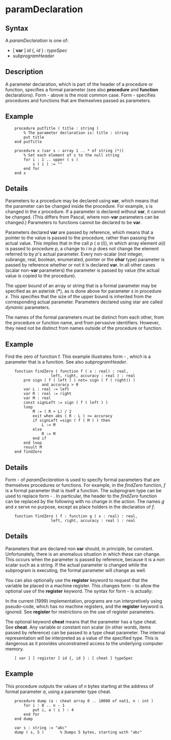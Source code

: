 
# paramDeclaration

## Syntax
A _paramDeclaration_ is one of:   
-  [ **var** ] _id_ {, _id_ } : _typeSpec_   
-  _subprogramHeader_

## Description
A parameter declaration, which is part of the header of a procedure or function, specifies a formal parameter (see also **procedure** and **function** declarations). Form -  above is the most common case. Form -  specifies procedures and functions that are themselves passed as parameters.


## Example


        procedure putTitle ( title : string )
            % The parameter declaration is: title : string
            put title
        end putTitle
        
        procedure x (var s : array 1 .. * of string (*))
            % Set each element of s to the null string
            for i : 1 .. upper ( s )
                s ( i ) := ""
            end for
        end x
## Details
Parameters to a procedure may be declared using **var**, which means that the parameter can be changed inside the procedure. For example, _s_ is changed in the _x_ procedure. If a parameter is declared without **var**, it cannot be changed. (This differs from Pascal, where non-**var** parameters can be changed.)  Parameters to functions cannot be declared to be **var**.

Parameters declared **var** are passed by reference, which means that a pointer to the value is passed to the procedure, rather than passing the actual value. This implies that in the call _p_ ( _a_ (_i_)), in which array element _a_(_i_) is passed to procedure _p_, a change to _i_ in _p_ does not change the element referred to by _p_'s actual parameter. Every non-scalar (not integer, subrange, real, boolean, enumerated, pointer or the **char** type) parameter is passed by reference whether or not it is declared **var**. In all other cases (scalar non-**var** parameters) the parameter is passed by value (the actual value is copied to the procedure).

The upper bound of an array or string that is a formal parameter may be specified as an asterisk (__*__), as is done above for parameter _s_ in procedure _x_. This specifies that  the size of the upper bound is inherited from the corresponding actual parameter. Parameters declared using star are called _dynamic_ parameters.

The names of the formal parameters must be distinct from each other, from the procedure or function name, and from pervasive identifiers. However, they need not be distinct from names outside of the procedure or function.


## Example
Find the zero of function f. This example illustrates form - , which is a parameter that is a function. See also _subprogramHeader_.

        function findZero ( function f ( x : real) : real,
                        left, right, accuracy : real ) : real
            pre sign ( f ( left ) ) not= sign ( f ( right)) )
                    and accuracy > 0
            var L : real := left
            var R : real := right
            var M : real
            const signLeft := sign ( f ( left ) )
            loop
                M := ( R + L) / 2
                exit when abs ( R - L ) <= accuracy
                if signLeft =sign ( f ( M ) ) then
                    L := M
                else
                    R := M
                end if
            end loop
            result M
        end findZero
## Details
Form -  of _paramDeclaration_ is used to specify formal parameters that are themselves procedures or functions. For example, in the _findZero_ function, _f_ is a formal parameter that is itself a function. The subprogram type can be used to replace form - . In particular, the header to the _findZero_ function can be replaced by the following with no change in the action. The names _g_ and _x_ serve no purpose, except as place holders in the declaration of _f_.

        function findZero ( f : function g ( x : real) : real,
                        left, right, accuracy : real ) : real
## Details
Parameters that are declared non **var** should, in principle, be constant. Unfortunately, there is an anomalous situation in which these can change. This occurs when the parameter is passed by reference, because it is a non scalar such as a string. If the actual parameter is changed while the subprogram is executing, the formal parameter will change as well.

You can also optionally use the **register** keyword to request that the variable be placed in a machine register. This changes form -  to allow the optional use of the **register** keyword. The syntax for form -  is actually:

In the current (1999) implementation, programs are run interpretively using pseudo-code, which has no machine registers, and the **register** keyword is ignored. See **register** for restrictions on the use of register parameters.

The optional keyword **cheat** means that the parameter has a type cheat. See **cheat**. Any variable or constant non scalar (in other words, items passed by reference) can be passed to a type cheat parameter. The internal representation will be interpreted as a value of the specified type. This is dangerous as it provides unconstrained access to the underlying computer memory.

        [ var ] [ register ] id {, id } : [ cheat ] typeSpec
## Example
This procedure outputs the values of _n_ bytes starting at the address of formal parameter _a_, using a parameter type cheat.

        procedure dump (a : cheat array 0 .. 10000 of nat1, n : int )
            for i : 0 .. n - 1
                put i, a ( i ) : 4
            end for
        end dump
        
        var s : string := "abc"
        dump ( s, 5 )       % Dumps 5 bytes, starting with "abc"
